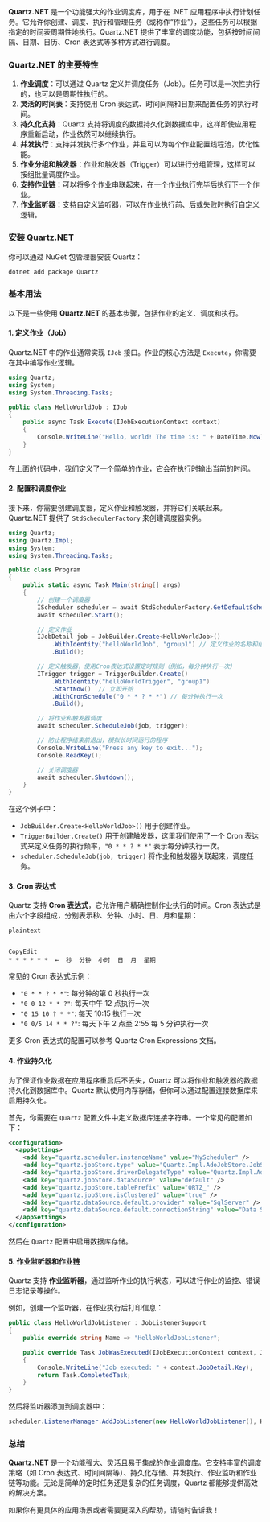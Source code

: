 **Quartz.NET** 是一个功能强大的作业调度库，用于在 .NET 应用程序中执行计划任务。它允许你创建、调度、执行和管理任务（或称作“作业”），这些任务可以根据指定的时间表周期性地执行。Quartz.NET 提供了丰富的调度功能，包括按时间间隔、日期、日历、Cron 表达式等多种方式进行调度。



### Quartz.NET 的主要特性

1. **作业调度**：可以通过 Quartz 定义并调度任务（Job）。任务可以是一次性执行的，也可以是周期性执行的。
2. **灵活的时间表**：支持使用 Cron 表达式、时间间隔和日期来配置任务的执行时间。
3. **持久化支持**：Quartz 支持将调度的数据持久化到数据库中，这样即使应用程序重新启动，作业依然可以继续执行。
4. **并发执行**：支持并发执行多个作业，并且可以为每个作业配置线程池，优化性能。
5. **作业分组和触发器**：作业和触发器（Trigger）可以进行分组管理，这样可以按组批量调度作业。
6. **支持作业链**：可以将多个作业串联起来，在一个作业执行完毕后执行下一个作业。
7. **作业监听器**：支持自定义监听器，可以在作业执行前、后或失败时执行自定义逻辑。

### 安装 Quartz.NET

你可以通过 NuGet 包管理器安装 Quartz：

```bash
dotnet add package Quartz
```



### 基本用法

以下是一些使用 **Quartz.NET** 的基本步骤，包括作业的定义、调度和执行。



#### 1. 定义作业（Job）

Quartz.NET 中的作业通常实现 `IJob` 接口。作业的核心方法是 `Execute`，你需要在其中编写作业逻辑。

```csharp
using Quartz;
using System;
using System.Threading.Tasks;

public class HelloWorldJob : IJob
{
    public async Task Execute(IJobExecutionContext context)
    {
        Console.WriteLine("Hello, world! The time is: " + DateTime.Now);
    }
}
```

在上面的代码中，我们定义了一个简单的作业，它会在执行时输出当前的时间。



#### 2. 配置和调度作业

接下来，你需要创建调度器，定义作业和触发器，并将它们关联起来。Quartz.NET 提供了 `StdSchedulerFactory` 来创建调度器实例。

```csharp
using Quartz;
using Quartz.Impl;
using System;
using System.Threading.Tasks;

public class Program
{
    public static async Task Main(string[] args)
    {
        // 创建一个调度器
        IScheduler scheduler = await StdSchedulerFactory.GetDefaultScheduler();
        await scheduler.Start();

        // 定义作业
        IJobDetail job = JobBuilder.Create<HelloWorldJob>()
            .WithIdentity("helloWorldJob", "group1") // 定义作业的名称和组
            .Build();

        // 定义触发器，使用Cron表达式设置定时规则（例如，每分钟执行一次）
        ITrigger trigger = TriggerBuilder.Create()
            .WithIdentity("helloWorldTrigger", "group1")
            .StartNow()  // 立即开始
            .WithCronSchedule("0 * * ? * *") // 每分钟执行一次
            .Build();

        // 将作业和触发器调度
        await scheduler.ScheduleJob(job, trigger);

        // 防止程序结束前退出，模拟长时间运行的程序
        Console.WriteLine("Press any key to exit...");
        Console.ReadKey();

        // 关闭调度器
        await scheduler.Shutdown();
    }
}
```

在这个例子中：

- `JobBuilder.Create<HelloWorldJob>()` 用于创建作业。
- `TriggerBuilder.Create()` 用于创建触发器，这里我们使用了一个 Cron 表达式来定义任务的执行频率，`"0 * * ? * *"` 表示每分钟执行一次。
- `scheduler.ScheduleJob(job, trigger)` 将作业和触发器关联起来，调度任务。



#### 3. Cron 表达式

Quartz 支持 **Cron 表达式**，它允许用户精确控制作业执行的时间。Cron 表达式是由六个字段组成，分别表示秒、分钟、小时、日、月和星期：

```
plaintext


CopyEdit
* * * * * *  ←  秒  分钟  小时  日  月  星期
```

常见的 Cron 表达式示例：

- `"0 * * ? * *"`: 每分钟的第 0 秒执行一次
- `"0 0 12 * * ?"`: 每天中午 12 点执行一次
- `"0 15 10 ? * *"`: 每天 10:15 执行一次
- `"0 0/5 14 * * ?"`: 每天下午 2 点至 2:55 每 5 分钟执行一次

更多 Cron 表达式的配置可以参考 Quartz Cron Expressions 文档。



#### 4. 作业持久化

为了保证作业数据在应用程序重启后不丢失，Quartz 可以将作业和触发器的数据持久化到数据库中。Quartz 默认使用内存存储，但你可以通过配置连接数据库来启用持久化。

首先，你需要在 `Quartz` 配置文件中定义数据库连接字符串。一个常见的配置如下：

```xml
<configuration>
  <appSettings>
    <add key="quartz.scheduler.instanceName" value="MyScheduler" />
    <add key="quartz.jobStore.type" value="Quartz.Impl.AdoJobStore.JobStoreTX, Quartz" />
    <add key="quartz.jobStore.driverDelegateType" value="Quartz.Impl.AdoJobStore.StdAdoDelegate, Quartz" />
    <add key="quartz.jobStore.dataSource" value="default" />
    <add key="quartz.jobStore.tablePrefix" value="QRTZ_" />
    <add key="quartz.jobStore.isClustered" value="true" />
    <add key="quartz.dataSource.default.provider" value="SqlServer" />
    <add key="quartz.dataSource.default.connectionString" value="Data Source=your-database-server;Initial Catalog=QuartzDb;Integrated Security=True;" />
  </appSettings>
</configuration>
```

然后在 `Quartz` 配置中启用数据库存储。



#### 5. 作业监听器和作业链

Quartz 支持 **作业监听器**，通过监听作业的执行状态，可以进行作业的监控、错误日志记录等操作。

例如，创建一个监听器，在作业执行后打印信息：

```csharp
public class HelloWorldJobListener : JobListenerSupport
{
    public override string Name => "HelloWorldJobListener";

    public override Task JobWasExecuted(IJobExecutionContext context, JobExecutionException jobException)
    {
        Console.WriteLine("Job executed: " + context.JobDetail.Key);
        return Task.CompletedTask;
    }
}
```

然后将监听器添加到调度器中：

```csharp
scheduler.ListenerManager.AddJobListener(new HelloWorldJobListener(), KeyMatcher<JobKey>.AnyKey());
```

### 总结

**Quartz.NET** 是一个功能强大、灵活且易于集成的作业调度库。它支持丰富的调度策略（如 Cron 表达式、时间间隔等）、持久化存储、并发执行、作业监听和作业链等功能。无论是简单的定时任务还是复杂的任务调度，Quartz 都能够提供高效的解决方案。

如果你有更具体的应用场景或者需要更深入的帮助，请随时告诉我！